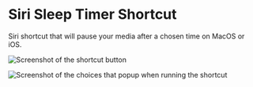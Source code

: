 # Siri Sleep Timer Shortcut
Siri shortcut that will pause your media after a chosen time on MacOS or iOS.

![Screenshot of the shortcut button](https://github.com/dansl/iOS-SleepTimer/blob/main/img/img1.png?raw=true)


![Screenshot of the choices that popup when running the shortcut](https://github.com/dansl/iOS-SleepTimer/blob/main/img/img0.png?raw=true)
